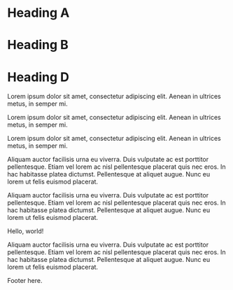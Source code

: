 <!---------------------------->
<!-- multilingual suffix: A, B, C -->
<!-- no suffix: en-US -->
<!---------------------------->

<!-- [A] -->
# Heading A
<!-- [B] -->
# Heading B
<!-- [D] -->
# Heading D
<!-- [common] -->

<!-- [[ multilingual toc: level=2~3 ]] -->

<!-- [A] -->
Lorem ipsum dolor sit amet, consectetur adipiscing elit. Aenean in ultrices metus, in semper mi.
<!-- [A] -->
Lorem ipsum dolor sit amet, consectetur adipiscing elit. Aenean in ultrices metus, in semper mi.
<!-- [C] -->
Lorem ipsum dolor sit amet, consectetur adipiscing elit. Aenean in ultrices metus, in semper mi.
<!-- [common] -->

<!-- [A] -->
Aliquam auctor facilisis urna eu viverra. Duis vulputate ac est porttitor pellentesque. Etiam vel lorem ac nisl pellentesque placerat quis nec eros. In hac habitasse platea dictumst. Pellentesque at aliquet augue. Nunc eu lorem ut felis euismod placerat.
<!-- [B] -->
Aliquam auctor facilisis urna eu viverra. Duis vulputate ac est porttitor pellentesque. Etiam vel lorem ac nisl pellentesque placerat quis nec eros. In hac habitasse platea dictumst. Pellentesque at aliquet augue. Nunc eu lorem ut felis euismod placerat.
<!-- [common] -->

Hello, world!

<!-- [C] -->
Aliquam auctor facilisis urna eu viverra. Duis vulputate ac est porttitor pellentesque. Etiam vel lorem ac nisl pellentesque placerat quis nec eros. In hac habitasse platea dictumst. Pellentesque at aliquet augue. Nunc eu lorem ut felis euismod placerat.
<!-- [common] -->

Footer here.
